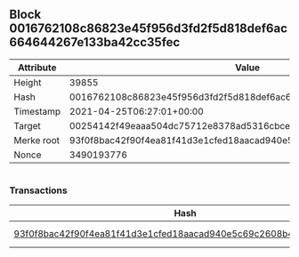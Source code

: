 ## Block 0016762108c86823e45f956d3fd2f5d818def6ac664644267e133ba42cc35fec

Attribute | Value
--- | ---
Height | 39855
Hash | 0016762108c86823e45f956d3fd2f5d818def6ac664644267e133ba42cc35fec
Timestamp | 2021-04-25T06:27:01+00:00
Target | 00254142f49eaaa504dc75712e8378ad5316cbcead634704b3734b6271167cc4
Merke root | 93f0f8bac42f90f4ea81f41d3e1cfed18aacad940e5c69c2608b4103963d6814
Nonce | 3490193776

```

```

### Transactions

Hash | Amount
--- | ---
[93f0f8bac42f90f4ea81f41d3e1cfed18aacad940e5c69c2608b4103963d6814](93f0f8bac42f90f4ea81f41d3e1cfed18aacad940e5c69c2608b4103963d6814.md) | 10.00000000 SKEPTI 
